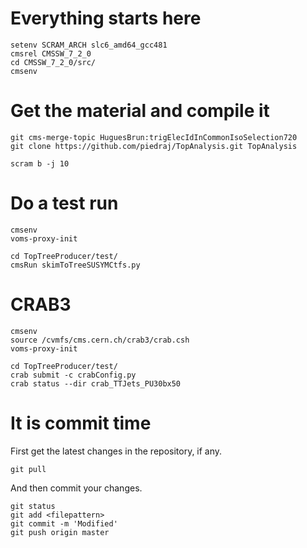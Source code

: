 Everything starts here
====

    setenv SCRAM_ARCH slc6_amd64_gcc481
    cmsrel CMSSW_7_2_0
    cd CMSSW_7_2_0/src/
    cmsenv


Get the material and compile it
====

    git cms-merge-topic HuguesBrun:trigElecIdInCommonIsoSelection720
    git clone https://github.com/piedraj/TopAnalysis.git TopAnalysis

    scram b -j 10


Do a test run
====

    cmsenv
    voms-proxy-init

    cd TopTreeProducer/test/
    cmsRun skimToTreeSUSYMCtfs.py


CRAB3
====

    cmsenv
    source /cvmfs/cms.cern.ch/crab3/crab.csh
    voms-proxy-init

    cd TopTreeProducer/test/
    crab submit -c crabConfig.py
    crab status --dir crab_TTJets_PU30bx50


It is commit time
====

First get the latest changes in the repository, if any.

    git pull

And then commit your changes.

    git status
    git add <filepattern>
    git commit -m 'Modified'
    git push origin master

